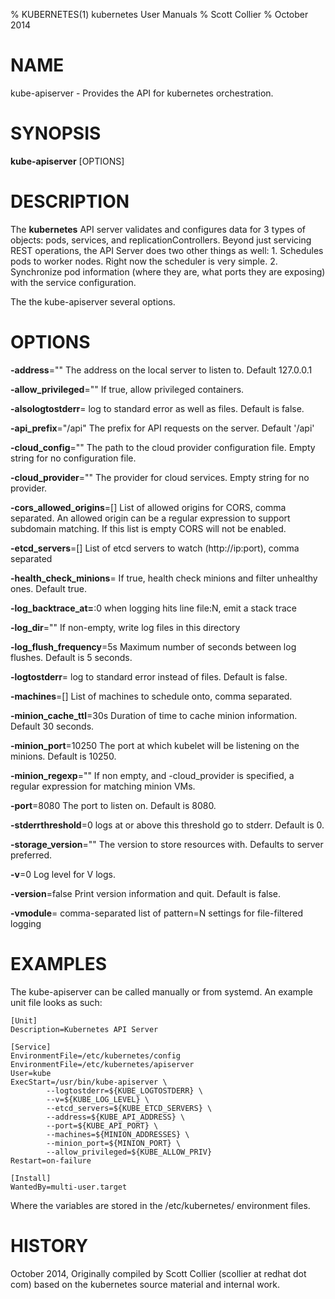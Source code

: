 % KUBERNETES(1) kubernetes User Manuals
% Scott Collier
% October 2014
# NAME
kube-apiserver \- Provides the API for kubernetes orchestration.

# SYNOPSIS
**kube-apiserver** [OPTIONS]

# DESCRIPTION

The **kubernetes** API server validates and configures data for 3 types of objects: pods, services, and replicationControllers. Beyond just servicing REST operations, the API Server does two other things as well: 1. Schedules pods to worker nodes. Right now the scheduler is very simple. 2. Synchronize pod information (where they are, what ports they are exposing) with the service configuration.

The the kube-apiserver several options. 

# OPTIONS
**-address**=""
	The address on the local server to listen to. Default 127.0.0.1

**-allow_privileged**=""
	If true, allow privileged containers.

**-alsologtostderr**=
	log to standard error as well as files. Default is false.

**-api_prefix**="/api"
	The prefix for API requests on the server. Default '/api'

**-cloud_config**=""
	The path to the cloud provider configuration file. Empty string for no configuration file.

**-cloud_provider**=""
	The provider for cloud services. Empty string for no provider.

**-cors_allowed_origins**=[]
	List of allowed origins for CORS, comma separated. An allowed origin can be a regular expression to support subdomain matching. If this list is empty CORS will not be enabled.

**-etcd_servers**=[]
	List of etcd servers to watch (http://ip:port), comma separated

**-health_check_minions**=
	If true, health check minions and filter unhealthy ones. Default true.

**-log_backtrace_at=**:0
	when logging hits line file:N, emit a stack trace

**-log_dir**=""
	If non-empty, write log files in this directory

**-log_flush_frequency**=5s
	Maximum number of seconds between log flushes. Default is 5 seconds.

**-logtostderr**=
	log to standard error instead of files. Default is false.

**-machines**=[]
	List of machines to schedule onto, comma separated.

**-minion_cache_ttl**=30s
	Duration of time to cache minion information. Default 30 seconds.

**-minion_port**=10250
	The port at which kubelet will be listening on the minions. Default is 10250.

**-minion_regexp**=""
	If non empty, and -cloud_provider is specified, a regular expression for matching minion VMs.

**-port**=8080
	The port to listen on. Default is 8080.

**-stderrthreshold**=0
	logs at or above this threshold go to stderr. Default is 0.

**-storage_version**=""
	The version to store resources with. Defaults to server preferred.

**-v**=0
	Log level for V logs.

**-version**=false
	Print version information and quit. Default is false.

**-vmodule**=
	comma-separated list of pattern=N settings for file-filtered logging

# EXAMPLES

The kube-apiserver can be called manually or from systemd. An example unit file looks as such:

	[Unit]
	Description=Kubernetes API Server
	
	[Service]
	EnvironmentFile=/etc/kubernetes/config
	EnvironmentFile=/etc/kubernetes/apiserver
	User=kube
	ExecStart=/usr/bin/kube-apiserver \
	        --logtostderr=${KUBE_LOGTOSTDERR} \
	        --v=${KUBE_LOG_LEVEL} \
	        --etcd_servers=${KUBE_ETCD_SERVERS} \
	        --address=${KUBE_API_ADDRESS} \
	        --port=${KUBE_API_PORT} \
	        --machines=${MINION_ADDRESSES} \
	        --minion_port=${MINION_PORT} \
	        --allow_privileged=${KUBE_ALLOW_PRIV}
	Restart=on-failure
	
	[Install]
	WantedBy=multi-user.target

Where the variables are stored in the /etc/kubernetes/ environment files.

# HISTORY
October 2014, Originally compiled by Scott Collier (scollier at redhat dot com) based
 on the kubernetes source material and internal work.
